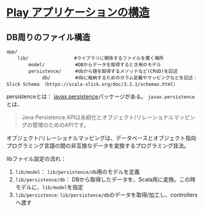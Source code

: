 # [Play アプリケーションの構造](https://www.playframework.com/documentation/ja/2.3.x/Anatomy#Play-%E3%82%A2%E3%83%97%E3%83%AA%E3%82%B1%E3%83%BC%E3%82%B7%E3%83%A7%E3%83%B3%E3%81%AE%E6%A7%8B%E9%80%A0)

## DB周りのファイル構造
```
app/
    lib/　　　　　　　　　　#ライブラリに関係するファイルを置く場所 
        model/           #DBからデータを取得するとき用のモデル
        persistence/     #dbから値を取得するメソッドなど(CRUD)を記述
             db/         #dbに格納するためのカラム定義やマッピングなどを記述： Slick Schema （https://scala-slick.org/doc/3.2.1/schemas.html）
```
persistenceとは：
[javax.persistence](https://github.megascus.dev/jpa-spec/docs/apidocs/)パッケージがある。
`javax.persistence`とは、
> Java Persistence APIは永続化とオブジェクト/リレーショナルマッピングの管理のためのAPIです。

オブジェクト/リレーショナルマッピングは、データベースとオブジェクト指向プログラミング言語の間の非互換なデータを変換するプログラミング技法。  


libファイル設定の流れ：  
1. `lib/model`： `lib/persistence/db`用のモデルを定義
2. `lib/persistence/db`： DBから取得したデータを、Scala用に変換。この時モデルに、`lib/model`を指定
3. `lib/persistence`: `lib/persistence/db`のデータを取得/加工し、controllersへ渡す
